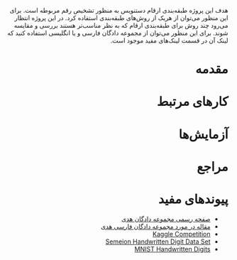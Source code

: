 <div dir=rtl>

هدف این پروژه طبقه‌بندی ارقام دستنویس به منظور تشخیص رقم مربوطه است. برای این منظور می‌توان از هریک از روش‌های طبقه‌بندی استفاده کرد. در این پروژه انتظار می‌رود چند روش برای طبقه‌بندی ارقام که به نظر مناسب‌تر هستند بررسی و مقایسه شوند. برای این منظور می‌توان از مجموعه دادگان فارسی و یا انگلیسی استفاده کنید که لینک آن در قسمت لینک‌های مفید موجود است. 

# مقدمه

# کارهای مرتبط

# آزمایش‌ها

# مراجع

# پیوندهای مفید
+ [صفحه رسمی مجموعه دادگان هدی ](http://farsiocr.ir/مجموعه-داده/مجموعه-ارقام-دستنویس-هدی/)
+ [مقاله در مورد مجموعه دادگان فارسی هدی](http://farsiocr.ir/Archive/dataset_PRL.pdf)
+ [Kaggle Competition](https://www.kaggle.com/c/digit-recognizer)
+ [Semeion Handwritten Digit Data Set](http://archive.ics.uci.edu/ml/datasets/Semeion+Handwritten+Digit)
+ [MNIST Handwritten Digits](http://yann.lecun.com/exdb/mnist/)
